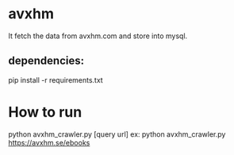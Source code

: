 # avxhm
It fetch the data from avxhm.com and store into mysql.

## dependencies:
pip install -r requirements.txt

# How to run
python avxhm_crawler.py [query url]
ex: python avxhm_crawler.py https://avxhm.se/ebooks
